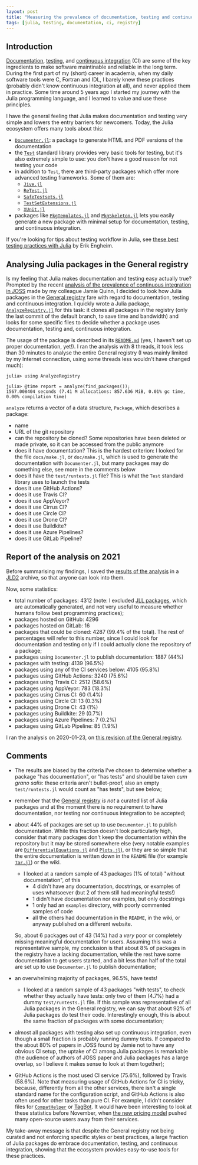 ```yaml
---
layout: post
title: "Measuring the prevalence of documentation, testing and continuous integration in Julia packages"
tags: [julia, testing, documentation, ci, registry]
---
```


## Introduction

[Documentation](https://en.wikipedia.org/wiki/Software_documentation),
[testing](https://en.wikipedia.org/wiki/Software_testing), and [continuous
integration](https://en.wikipedia.org/wiki/Continuous_integration) (CI) are some
of the key ingredients to make software maintinable and reliable in the long
term.  During the first part of my (short) career in academia, when my daily
software tools were C, Fortran and IDL, I barely knew these practices (probably
didn't know continuous integration at all), and never applied them in practice.
Some time around 5 years ago I started my journey with the Julia programming
language, and I learned to value and use these principles.

I have the general feeling that Julia makes documentation and testing very
simple and lowers the entry barriers for newcomers.  Today, the Julia ecosystem
offers many tools about this:

* [`Documenter.jl`](https://github.com/JuliaDocs/Documenter.jl): a package to
  generate HTML and PDF versions of the documentation
* the [`Test`](https://docs.julialang.org/en/v1/stdlib/Test/) standard library
  provides very basic tools for testing, but it's also extremely simple to use:
  you don't have a good reason for not testing your code
* in addition to `Test`, there are third-party packages which offer more
  advanced testing frameworks.  Some of them are:
  * [`Jive.jl`](https://github.com/wookay/Jive.jl)
  * [`ReTest.jl`](https://github.com/JuliaTesting/ReTest.jl)
  * [`SafeTestsets.jl`](https://github.com/YingboMa/SafeTestsets.jl)
  * [`TestSetExtensions.jl`](https://github.com/ssfrr/TestSetExtensions.jl)
  * [`XUnit.jl`](https://github.com/RelationalAI-oss/XUnit.jl)
* packages like [`PkgTemplates.jl`](https://github.com/invenia/PkgTemplates.jl)
  and [`PkgSkeleton.jl`](https://github.com/tpapp/PkgSkeleton.jl) lets you
  easily generate a new package with minimal setup for documentation, testing,
  and continuous integration.

If you're looking for tips about testing workflow in Julia, see [these best
testing practices with
Julia](https://erik-engheim.medium.com/julia-v1-5-testing-best-practices-3ca8780e6336)
by Erik Engheim.

## Analysing Julia packages in the General registry

Is my feeling that Julia makes documentation and testing easy actually true?
Prompted by the recent [analysis of the prevalence of continuous integration in
JOSS](http://blog.jamiejquinn.com/analysing-ci-in-joss) made by my colleague
Jamie Quinn, I decided to look how Julia packages in the [General
registry](https://github.com/JuliaRegistries/General) fare with regard to
documentation, testing and continuous integration.  I quickly wrote a Julia
package, [`AnalyzeRegistry.jl`](https://github.com/giordano/AnalyzeRegistry.jl)
for this task: it clones all packages in the registry (only the last commit of
the default branch, to save time and bandwidth) and looks for some specific
files to decide whether a package uses documentation, testing and, continuous
integration.

The usage of the package is described in its
[`README.md`](https://github.com/giordano/AnalyzeRegistry.jl/blob/fe93b158f551cdb5849b48c03a8a656959749ed0/README.md)
(yes, I haven't set up proper documentation, yet!).  I ran the analysis with 8
threads, it took less than 30 minutes to analyse the entire General registry (I
was mainly limited by my Internet connection, using some threads less wouldn't
have changed much):
```
julia> using AnalyzeRegistry

julia> @time report = analyze(find_packages());
1567.008404 seconds (7.41 M allocations: 857.636 MiB, 0.01% gc time, 0.00% compilation time)
```

`analyze` returns a vector of a data structure, `Package`, which describes a
package:

* name
* URL of the git repository
* can the repository be cloned?  Some repositories have been deleted or made
  private, so it can be accessed from the public anymore
* does it have documentation?  This is the hardest criterion: I looked for the
  file `docs/make.jl`, or `doc/make.jl`, which is used to generate the
  documentation with `Documenter.jl`, but many packages may do something else,
  see more in the comments below
* does it have the `test/runtests.jl` file?  This is what the `Test` standard
  library uses to launch the tests
* does it use GitHub Actions?
* does it use Travis CI?
* does it use AppVeyor?
* does it use Cirrus CI?
* does it use Circle CI?
* does it use Drone CI?
* does it use Buildkite?
* does it use Azure Pipelines?
* does it use GitLab Pipeline?

## Report of the analysis on 2021

Before summarising my findings, I saved the [results of the
analysis](https://github.com/giordano/AnalyzeRegistry.jl/releases/download/report-2021-01-23/report-2021-01-23.jld2)
in a [JLD2](https://github.com/JuliaIO/JLD2.jl) archive, so that anyone can look
into them.

Now, some statistics:

* total number of packages: 4312 (note: I excluded [JLL
  packages](https://docs.binarybuilder.org/stable/jll/), which are automatically
  generated, and not very useful to measure whether humans follow best
  programming practices);
* packages hosted on GitHub: 4296
* packages hosted on GitLab: 16
* packages that could be cloned: 4287 (99.4% of the total).  The rest of
  percentages will refer to this number, since I could look for documentation
  and testing only if I could actually clone the repository of a package;
* packages using `Documenter.jl` to publish documentation: 1887 (44%)
* packages with testing: 4139 (96.5%)
* packages using any of the CI services below: 4105 (95.8%)
* packages using GitHub Actions: 3240 (75.6%)
* packages using Travis CI: 2512 (58.6%)
* packages using AppVeyor: 783 (18.3%)
* packages using Cirrus CI: 60 (1.4%)
* packages using Circle CI: 13 (0.3%)
* packages using Drone CI: 43 (1%)
* packages using Buildkite: 29 (0.7%)
* packages using Azure Pipelines: 7 (0.2%)
* packages using GitLab Pipeline: 85 (1.9%)

I ran the analysis on 2020-01-23, on [this revision of the General
registry](https://github.com/JuliaRegistries/General/commit/824e39a809b2932f029866f5169930c0306c70fc).

## Comments

* The results are biased by the criteria I've chosen to determine whether a
  package "has documentation", or "has tests" and should be taken _cum grano
  salis_: these criteria aren't bullet-proof, also an empty `test/runtests.jl`
  would count as "has tests", but see below;
* remember that the [General
  registry](https://github.com/JuliaRegistries/General) _is not_ a curated list
  of Julia packages and at the moment there is no requirement to have
  documentation, nor testing nor continuous integration to be accepted;
* about 44% of packages are set up to use `Documenter.jl` to publish
  documentation.  While this fraction doesn't look particularly high, consider
  that many packages don't keep the documentation within the repository but it
  may be stored somewhere else (very notable examples are
  [`DifferentialEquations.jl`](https://github.com/SciML/DifferentialEquations.jl)
  and [`Plots.jl`](https://github.com/JuliaPlots/Plots.jl)), or they are so
  simple that the entire documentation is written down in the `README` file (for
  example [`Tar.jl`](https://github.com/JuliaIO/Tar.jl)) or the wiki.
  * I looked at a random sample of 43 packages (1% of total) "without
	documentation", of this
	* 4 didn't have any documentation, docstrings, or examples of uses
      whatsoever (but 2 of them still had meaningful tests!)
	* 1 didn't have documentation nor examples, but only docstrings
	* 1 only had an `examples` directory, with poorly commented samples of code
	* all the others had documentation in the `README`, in the wiki, or anyway
      published on a different website.

  So, about 6 packages out of 43 (14%) had a _very_ poor or completely missing
  meaningful documentation for users.  Assuming this was a representative
  sample, my conclusion is that about 8% of packages in the registry have a
  lacking documentation, while the rest have some documentation to get users
  started, and a bit less than half of the total are set up to use
  `Documenter.jl` to publish documentation;
* an overwhelming majority of packages, 96.5%, have tests!
  * I looked at a random sample of 43 packages "with tests", to check whether
	they actually have tests: only two of them (4.7%) had a dummy
	`test/runtests.jl` file.  If this sample was representative of all Julia
	packages in the General registry, we can say that about 92% of Julia
	packages do test their code.  Interestingly enough, this is about the same
	fraction of packages with some documentation;
* almost all packages with testing also set up continuous integration, even
  though a small fraction is probably running dummy tests.  If compared to the
  about 80% of papers in JOSS found by Jamie not to have any obvious CI setup,
  the uptake of CI among Julia packages is remarkable (the audience of authors
  of JOSS paper and Julia packages has a large overlap, so I believe it makes
  sense to look at them together);
* GitHub Actions is the most used CI service (75.6%), followed by Travis
  (58.6%).  Note that measuring usage of GitHub Actions for CI is tricky,
  because, differently from all the other services, there isn't a single
  standard name for the configuration script, and GitHub Actions is also often
  used for other tasks than pure CI.  For example, I didn't consider files for
  [`CompatHelper`](https://github.com/JuliaRegistries/CompatHelper.jl/) or
  [TagBot](https://github.com/JuliaRegistries/TagBot).  It would have been
  interesting to look at these statistics before November, when [the new pricing
  model](https://blog.travis-ci.com/2020-11-02-travis-ci-new-billing) pushed
  many open-source users away from their services.

My take-away message is that despite the General registry not being curated and
not enforcing specific styles or best practices, a large fraction of Julia
packages do embrace documentation, testing, and continuous integration, showing
that the ecosystem provides easy-to-use tools for these practices.

<!-- Local Variables: -->
<!-- ispell-local-dictionary: "british" -->
<!-- End: -->
